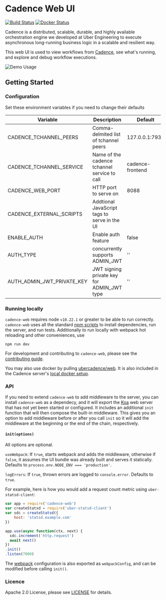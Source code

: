# Cadence Web UI

[![Build Status](https://github.com/uber/cadence-web/actions/workflows/build.yml/badge.svg)](https://github.com/uber/cadence-web/actions/workflows/build.yml) [![Docker Status](https://github.com/uber/cadence-web/actions/workflows/docker_publish.yml/badge.svg)](https://hub.docker.com/r/ubercadence/web/tags)

Cadence is a distributed, scalable, durable, and highly available orchestration engine we developed at Uber Engineering to execute asynchronous long-running business logic in a scalable and resilient way.

This web UI is used to view workflows from [Cadence][cadence], see what's running, and explore and debug workflow executions.

![Demo Usage](https://s3-us-west-2.amazonaws.com/uber-common-public/svc-cadence-web/cadence-web.demo.gif)

## Getting Started

### Configuration

Set these environment variables if you need to change their defaults

| Variable                  | Description                                   | Default           |
| ------------------------- | --------------------------------------------- | ----------------- |
| CADENCE_TCHANNEL_PEERS    | Comma-delmited list of tchannel peers         | 127.0.0.1:7933    |
| CADENCE_TCHANNEL_SERVICE  | Name of the cadence tchannel service to call  | cadence-frontend  |
| CADENCE_WEB_PORT          | HTTP port to serve on                         | 8088              |
| CADENCE_EXTERNAL_SCRIPTS     | Addtional JavaScript tags to serve in the UI  |                |
| ENABLE_AUTH          | Enable auth feature                                | false             |
| AUTH_TYPE          | concurrently supports ADMIN_JWT                      | ''                |
| AUTH_ADMIN_JWT_PRIVATE_KEY          | JWT signing private key for ADMIN_JWT type  | ''        |

### Running locally

`cadence-web` requires node `v10.22.1` or greater to be able to run correctly. `cadence-web` uses all the standard [npm scripts](https://docs.npmjs.com/misc/scripts) to install dependencies, run the
server, and run tests. Additionally to run locally with webpack hot reloading and other conveniences, use

```
npm run dev
```

For development and contributing to `cadence-web`, please see the [contributing guide](https://github.com/uber/cadence-web/blob/master/CONTRIBUTING.md).

You may also use docker by pulling [ubercadence/web](https://hub.docker.com/r/ubercadence/web/). It is also included in the Cadence server's [local docker setup](https://github.com/uber/cadence/tree/master/docker).

### API

If you need to extend `cadence-web` to add middleware to the server, you can install `cadence-web` as a dependecy, and it will export the [Koa](http://koajs.com/) web server that has not yet been started or configured. It includes an additional `init` function that will then compose the built-in middleware. This gives you an option to add middleware before or after you call `init` so it will add the middleware at the beginning or the end of the chain, respectively.

#### `init(options)`

All options are optional.

`useWebpack`: If `true`, starts webpack and adds the middleware, otherwise if `false`, it assumes the UI bundle was already built and serves it statically. Defaults to `process.env.NODE_ENV === 'production'`.

`logErrors`: If `true`, thrown errors are logged to `console.error`. Defaults to `true`.

For example, here is how you would add a request count metric using `uber-statsd-client`:

```javascript
var app = require('cadence-web')
var createStatsd = require('uber-statsd-client')
var sdc = createStatsd({
    host: 'statsd.example.com'
})

app.use(async function(ctx, next) {
  sdc.increment('http.request')
  await next()
})
.init()
.listen(7000)
```


The [webpack](https://webpack.js.org/) configuration is also exported as `webpackConfig`, and can be modified before calling `init()`.

### Licence

Apache 2.0 License, please see [LICENSE](https://github.com/uber/cadence-web/blob/master/LICENSE) for details.

[cadence]: https://github.com/uber/cadence
